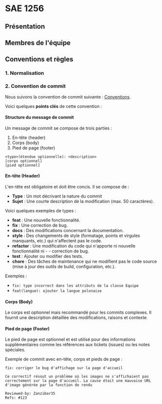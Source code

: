 # SAE 1256 

## Présentation

## Membres de l'équipe

## Conventions et règles 

### 1. Normalisation 

### 2. Convention de commit 

Nous suivons la convention de commit suivante : [Conventions](https://www.conventionalcommits.org/fr/v1.0.0/). 

Voici quelques **points clés** de cette convention : 

#### Structure du message de commit

Un message de commit se compose de trois parties :

1. En-tête (header)
2. Corps (body)
3. Pied de page (footer)

``` 
<type>(étendue optionnelle): <description>
[corps optionnel]
[pied optionnel]
```

#### En-tête (Header)

L'en-tête est obligatoire et doit être concis. Il se compose de :
- **Type** : Un mot décrivant la nature du commit
- **Sujet** : Une courte description de la modification (max. 50 caractères).

Voici quelques exemples de types : 

- **feat** : Une nouvelle fonctionnalité.
- **fix** : Une correction de bug.
- **docs** : Des modifications concernant la documentation.
- **style** : Des changements de style (formatage, points et virgules manquants, etc.) qui n'affectent pas le code.
- **refactor** : Une modification du code qui n'apporte ni nouvelle fonctionnalité ni - - correction de bug.
- **test** : Ajouter ou modifier des tests.
- **chore** : Des tâches de maintenance qui ne modifient pas le code source (mise à jour des outils de build, configuration, etc.).

Exemples : 

- `fix: type incorrect dans les attributs de la classe Equipe `
- `feat(langue): ajouter la langue polonaise `


#### Corps (Body)

Le corps est optionnel mais recommandé pour les commits complexes. Il fournit une description détaillée des modifications, raisons et contexte.

#### Pied de page (Footer)

Le pied de page est optionnel et est utilisé pour des informations supplémentaires comme les références aux tickets (issues) ou les notes spéciales.

Exemple de commit avec en-tête, corps et pieds de page : 
```
fix: corriger le bug d'affichage sur la page d'accueil

Ce correctif résout un problème où les images ne s'affichaient pas correctement sur la page d'accueil. La cause était une mauvaise URL d'image générée par la fonction de rendu

Reviewed-by: Zanzibar35
Refs: #123
```